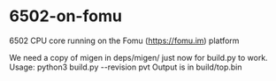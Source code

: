 # 6502-on-fomu
6502 CPU core running on the Fomu (https://fomu.im) platform

We need a copy of migen in deps/migen/ just now for build.py to work.
Usage: python3 build.py --revision pvt
Output is in build/top.bin
